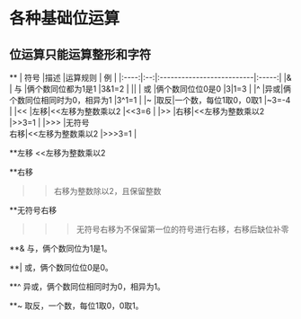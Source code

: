 # **各种基础位运算**

## **位运算只能运算整形和字符**</br>

**
| 符号 |描述 |运算规则                   |  例    |
|:----:|:--:|:--------------------------|:-----:|
|&     | 与 |俩个数同位都为1是1           |3&1=2  |
|\|    | 或 |俩个数同位位0是0             |3|1=3  |
|^     |异或|俩个数同位相同时为0，相异为1  |3^1=1  |
|~     |取反|一个数，每位1取0，0取1        |~3=-4  |
|<<    |左移|<<左移为整数乘以2             |<<3=6  |
|>>    |右移|<<左移为整数乘以2             |>>3=1  |
|>>>   |无符号</br>右移|<<左移为整数乘以2             |>>>3=1  |


**左移
<<左移为整数乘以2</br>

**右移
>>右移为整数除以2，且保留整数</br>

**无符号右移
>>>无符号右移为不保留第一位的符号进行右移，右移后缺位补零</br>

**&
与，俩个数同位为1是1。

**|
或，俩个数同位位0是0。

**^
异或，俩个数同位相同时为0，相异为1。

**~
取反，一个数，每位1取0，0取1。

